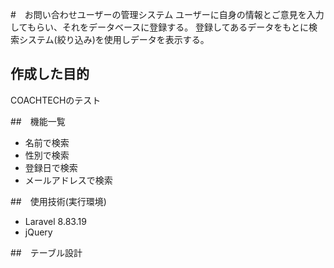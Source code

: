 #　お問い合わせユーザーの管理システム
ユーザーに自身の情報とご意見を入力してもらい、それをデータベースに登録する。
登録してあるデータをもとに検索システム(絞り込み)を使用しデータを表示する。

## 作成した目的
COACHTECHのテスト

##　機能一覧
- 名前で検索
- 性別で検索
- 登録日で検索
- メールアドレスで検索

##　使用技術(実行環境)
- Laravel 8.83.19
- jQuery

##　テーブル設計
